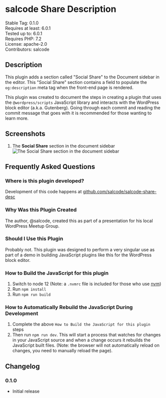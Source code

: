 # salcode Share Description

Stable Tag: 0.1.0  
Requires at least: 6.0.1  
Tested up to: 6.0.1  
Requires PHP: 7.2  
License: apache-2.0  
Contributors: salcode  

## Description

This plugin adds a section called "Social Share" to the Document sidebar in the editor. This "Social Share" section contains a field to populate the `og:description` meta tag when the front-end page is rendered.

This plugin was created to document the steps in creating a plugin that uses the `@wordpress/scripts` JavaScript library and interacts with the WordPress block editor (a.k.a. Gutenberg). Going through each commit and reading the commit message that goes with it is recommended for those wanting to learn more.

## Screenshots

1. The **Social Share** section in the document sidebar<br>![The Social Share section in the document sidebar](https://user-images.githubusercontent.com/5194588/181842122-7efbcae3-9e5b-41e5-b1d3-1c2b3b7ca8e8.png)

## Frequently Asked Questions

### Where is this plugin developed?

Development of this code happens at [github.com/salcode/salcode-share-desc](https://github.com/salcode/salcode-share-desc)

### Why Was this Plugin Created

The author, @salcode, created this as part of a presentation for his local WordPress Meetup Group.

### Should I Use this Plugin

Probably not. This plugin was designed to perform a very singular use as part of a demo in building JavaScript plugins like this for the WordPress block editor.

### How to Build the JavaScript for this plugin

1. Switch to node 12 (Note: a `.nvmrc` file is included for those who use [nvm](https://github.com/nvm-sh/nvm))
2. Run `npm install`
3. Run `npm run build`

### How to Automatically Rebuild the JavaScript During Development

1. Complete the above `How to Build the JavaScript for this plugin` steps
2. Then run `npm run dev`. This will start a process that watches for changes in your JavaScript source and when a change occurs it rebuilds the JavaScript built files. (Note: the browser will not automatically reload on changes, you need to manually reload the page).

## Changelog

### 0.1.0

* Initial release
